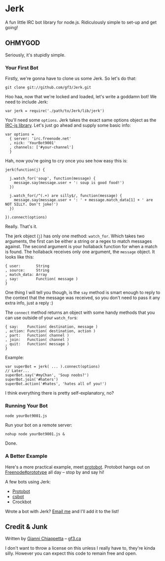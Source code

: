 # Jerk

A fun little IRC bot library for node.js. Ridiculously simple to set-up and get going!

## OHMYGOD

Seriously, it's stupidly simple.

### Your First Bot

Firstly, we're gonna have to clone us some Jerk. So let's do that:

    git clone git://github.com/gf3/Jerk.git

Hoo haa, now that we're locked and loaded, let's write a goddamn bot! We need to include Jerk:

    var jerk = require('./path/to/Jerk/lib/jerk')

You'll need some `options`. Jerk takes the exact same options object as the [IRC-js library](http://github.com/gf3/IRC-js/). Let's just go ahead and supply some basic info:

    var options =
      { server: 'irc.freenode.net'
      , nick: 'YourBot9001'
      , channels: ['#your-channel']
      }

Hah, now you're going to cry once you see how easy this is:

    jerk(function(j) {

      j.watch_for('soup', function(message) {
        message.say(message.user + ': soup is good food!')
      })

      j.watch_for(/^(.+) are silly$/, function(message) {
        message.say(message.user + ': ' + message.match_data[1] + ' are NOT SILLY. Don't joke!')
      })

    }).connect(options)

Really. That's it.

The jerk object (`j`) has only one method: `watch_for`. Which takes two arguments, the first can be either a string or a regex to match messages against. The second argument is your hollaback function for when a match is found. The hollaback receives only one argument, the `message` object. It looks like this:

    { user:       String
    , source:     String
    , match_data: Array
    , say:        Function( message )
    }

One thing I will tell you though, is the `say` method is smart enough to reply to the context that the message was received, so you don't need to pass it any extra info, just a reply :)

The `connect` method returns an object with some handy methods that you can use outside of your `watch_for`s:

    { say:    Function( destination, message )
    , action: Function( destination, action )
    , part:   Function( channel )
    , join:   Function( channel )
    , quit:   Function( message )
    }

Example:

    var superBot = jerk( ... ).connect(options)
    // Later...
    superBot.say('#myChan', 'Soup noobs?')
    superBot.join('#haters')
    superBot.action('#hates', 'hates all of you!')

I think everything there is pretty self-explanatory, no? 

### Running Your Bot

    node yourBot9001.js

Run your bot on a remote server:

    nohup node yourBot9001.js &

Done.

### A Better Example

Here's a more practical example, meet [protobot](http://github.com/gf3/protobot/blob/master/protobot.js). Protobot hangs out on [Freenode#prototype](irc://irc.freenode.net/prototype) all day &ndash; stop by and say hi!

A few bots using Jerk:

* [Protobot](http://github.com/gf3/protobot)
* [csbot](http://github.com/rdrake/csbot)
* Crockbot

Wrote a bot with Jerk? [Email me](mailto:gianni@runlevel6.org) and I'll add it to the list!

## Credit & Junk

Written by [Gianni Chiappetta](http://github.com/gf3) &ndash; [gf3.ca](http://gf3.ca)

I don't want to throw a license on this unless I really have to, they're kinda silly. However you can expect this code to remain free and open.

